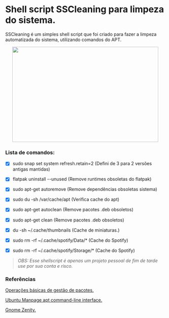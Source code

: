 # Shell script SSCleaning para limpeza do sistema.

SSCleaning é um simples shell script que foi criado para fazer a limpeza automatizada do sistema, utilizando comandos do APT.

<p align="center">
  <img width="460" height="300" src="https://raw.githubusercontent.com/odiegoduarte/sscleaningscript/master/sscleaning.gif">
</p>

### Lista de comandos:

- [x] sudo snap set system refresh.retain=2 (Defini de 3 para 2 versões antigas mantidas)
- [x] flatpak uninstall --unused  (Remove runtimes obsoletas do flatpak)
- [x] sudo apt-get autoremove     (Remove dependências obsoletas sistema)
- [x] sudo du -sh /var/cache/apt  (Verifica cache do apt)
- [x] sudo apt-get autoclean      (Remove pacotes .deb obsoletos)
- [x] sudo apt-get clean          (Remove pacotes .deb obsoletos)
- [x] du -sh ~/.cache/thumbnails  (Cache de miniaturas.)
- [x] sudo rm -rf ~/.cache/spotify/Data/*     (Cache do Spotify)
- [x] sudo rm -rf ~/.cache/spotify/Storage/*  (Cache do Spotify)




*<blockquote>OBS: Esse shellscript é apenas um projeto pessoal de fim de tarde use por sua conta e risco.</blockquote>*



### Referências

[Operações básicas de gestão de pacotes.](https://www.debian.org/doc/manuals/debian-reference/ch02.pt.html#_basic_package_management_operations)

[Ubuntu Manpage apt command-line interface.](https://manpages.ubuntu.com/manpages/focal/man8/apt.8.html)

[Gnome Zenity.](https://help.gnome.org/users/zenity/)


